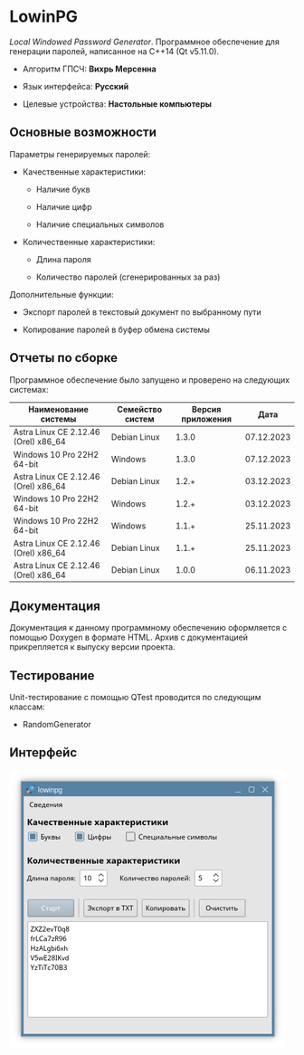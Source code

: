 # LowinPG

*Local Windowed Password Generator*. Программное обеспечение для генерации паролей, написанное на C++14 (Qt v5.11.0).    

* Алгоритм ГПСЧ: **Вихрь Мерсенна**

* Язык интерфейса: **Русский**

* Целевые устройства: **Настольные компьютеры**

## Основные возможности

Параметры генерируемых паролей:

* Качественные характеристики:
  
  * Наличие букв
  
  * Наличие цифр
  
  * Наличие специальных символов

* Количественные характеристики:
  
  * Длина пароля
  
  * Количество паролей (сгенерированных за раз)

Дополнительные функции:

* Экспорт паролей в текстовый документ по выбранному пути

* Копирование паролей в буфер обмена системы

## Отчеты по сборке

Программное обеспечение было запущено и проверено на следующих системах:

| Наименование системы                 | Семейство систем | Версия приложения | Дата       |
| ------------------------------------ | ---------------- | ----------------- | ---------- |
| Astra Linux CE 2.12.46 (Orel) x86_64 | Debian Linux     | 1.3.0             | 07.12.2023 |
| Windows 10 Pro 22H2 64-bit           | Windows          | 1.3.0             | 07.12.2023 |
| Astra Linux CE 2.12.46 (Orel) x86_64 | Debian Linux     | 1.2.+             | 03.12.2023 |
| Windows 10 Pro 22H2 64-bit           | Windows          | 1.2.+             | 03.12.2023 |
| Windows 10 Pro 22H2 64-bit           | Windows          | 1.1.+             | 25.11.2023 |
| Astra Linux CE 2.12.46 (Orel) x86_64 | Debian Linux     | 1.1.+             | 25.11.2023 |
| Astra Linux CE 2.12.46 (Orel) x86_64 | Debian Linux     | 1.0.0             | 06.11.2023 |

## Документация

Документация к данному программному обеспечению оформляется с помощью Doxygen в формате HTML. Архив с документацией прикрепляется к выпуску версии проекта.

## Тестирование

Unit-тестирование с помощью QTest проводится по следующим классам:
* RandomGenerator

## Интерфейс

![LowinPG в системе Astra Linux](img/lowinpg_astra_linux.png)
